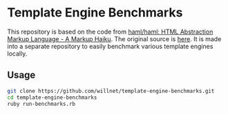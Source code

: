 # Template Engine Benchmarks

This repository is based on the code from [haml/haml: HTML Abstraction Markup Language - A Markup Haiku](https://github.com/haml/haml).
The original source is [here](https://github.com/slim-template/slim/blob/v3.0.6/benchmarks/run-benchmarks.rb).
It is made into a separate repository to easily benchmark various template engines locally.

## Usage

```sh
git clone https://github.com/willnet/template-engine-benchmarks.git
cd template-engine-benchmarks
ruby run-benchmarks.rb
```
